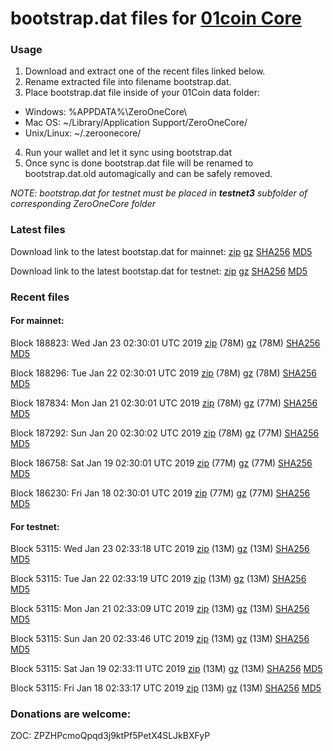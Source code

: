 # bootstrap.dat files for [01coin Core](https://01coin.io)

### Usage

1. Download and extract one of the recent files linked below.
2. Rename extracted file into filename bootstrap.dat.
3. Place bootstrap.dat file inside of your 01Coin data folder:
 - Windows: %APPDATA%\ZeroOneCore\
 - Mac OS: ~/Library/Application Support/ZeroOneCore/
 - Unix/Linux: ~/.zeroonecore/
4. Run your wallet and let it sync using bootstrap.dat
5. Once sync is done bootstrap.dat file will be renamed to bootstrap.dat.old automagically and can be safely removed.

_NOTE: bootstrap.dat for testnet must be placed in **testnet3** subfolder of corresponding ZeroOneCore folder_

### Latest files
Download link to the latest bootstap.dat for mainnet: [zip](https://files.01coin.io/mainnet/bootstrap.dat.zip) [gz](https://files.01coin.io/mainnet/bootstrap.dat.tar.gz) [SHA256](https://files.01coin.io/mainnet/sha256.txt) [MD5](https://files.01coin.io/mainnet/md5.txt)

Download link to the latest bootstap.dat for testnet: [zip](https://files.01coin.io/testnet/bootstrap.dat.zip) [gz](https://files.01coin.io/testnet/bootstrap.dat.tar.gz) [SHA256](https://files.01coin.io/testnet/sha256.txt) [MD5](https://files.01coin.io/testnet/md5.txt)

### Recent files

#### For mainnet:

Block 188823: Wed Jan 23 02:30:01 UTC 2019 [zip](https://files.01coin.io/mainnet/2019-01-23/bootstrap.dat.zip) (78M) [gz](https://files.01coin.io/mainnet/2019-01-23/bootstrap.dat.tar.gz) (78M) [SHA256](https://files.01coin.io/mainnet/2019-01-23/sha256.txt) [MD5](https://files.01coin.io/mainnet/2019-01-23/md5.txt)

Block 188296: Tue Jan 22 02:30:01 UTC 2019 [zip](https://files.01coin.io/mainnet/2019-01-22/bootstrap.dat.zip) (78M) [gz](https://files.01coin.io/mainnet/2019-01-22/bootstrap.dat.tar.gz) (78M) [SHA256](https://files.01coin.io/mainnet/2019-01-22/sha256.txt) [MD5](https://files.01coin.io/mainnet/2019-01-22/md5.txt)

Block 187834: Mon Jan 21 02:30:01 UTC 2019 [zip](https://files.01coin.io/mainnet/2019-01-21/bootstrap.dat.zip) (78M) [gz](https://files.01coin.io/mainnet/2019-01-21/bootstrap.dat.tar.gz) (77M) [SHA256](https://files.01coin.io/mainnet/2019-01-21/sha256.txt) [MD5](https://files.01coin.io/mainnet/2019-01-21/md5.txt)

Block 187292: Sun Jan 20 02:30:02 UTC 2019 [zip](https://files.01coin.io/mainnet/2019-01-20/bootstrap.dat.zip) (78M) [gz](https://files.01coin.io/mainnet/2019-01-20/bootstrap.dat.tar.gz) (77M) [SHA256](https://files.01coin.io/mainnet/2019-01-20/sha256.txt) [MD5](https://files.01coin.io/mainnet/2019-01-20/md5.txt)

Block 186758: Sat Jan 19 02:30:01 UTC 2019 [zip](https://files.01coin.io/mainnet/2019-01-19/bootstrap.dat.zip) (77M) [gz](https://files.01coin.io/mainnet/2019-01-19/bootstrap.dat.tar.gz) (77M) [SHA256](https://files.01coin.io/mainnet/2019-01-19/sha256.txt) [MD5](https://files.01coin.io/mainnet/2019-01-19/md5.txt)

Block 186230: Fri Jan 18 02:30:01 UTC 2019 [zip](https://files.01coin.io/mainnet/2019-01-18/bootstrap.dat.zip) (77M) [gz](https://files.01coin.io/mainnet/2019-01-18/bootstrap.dat.tar.gz) (77M) [SHA256](https://files.01coin.io/mainnet/2019-01-18/sha256.txt) [MD5](https://files.01coin.io/mainnet/2019-01-18/md5.txt)


#### For testnet:

Block 53115: Wed Jan 23 02:33:18 UTC 2019 [zip](https://files.01coin.io/testnet/2019-01-23/bootstrap.dat.zip) (13M) [gz](https://files.01coin.io/testnet/2019-01-23/bootstrap.dat.tar.gz) (13M) [SHA256](https://files.01coin.io/testnet/2019-01-23/sha256.txt) [MD5](https://files.01coin.io/testnet/2019-01-23/md5.txt)

Block 53115: Tue Jan 22 02:33:19 UTC 2019 [zip](https://files.01coin.io/testnet/2019-01-22/bootstrap.dat.zip) (13M) [gz](https://files.01coin.io/testnet/2019-01-22/bootstrap.dat.tar.gz) (13M) [SHA256](https://files.01coin.io/testnet/2019-01-22/sha256.txt) [MD5](https://files.01coin.io/testnet/2019-01-22/md5.txt)

Block 53115: Mon Jan 21 02:33:09 UTC 2019 [zip](https://files.01coin.io/testnet/2019-01-21/bootstrap.dat.zip) (13M) [gz](https://files.01coin.io/testnet/2019-01-21/bootstrap.dat.tar.gz) (13M) [SHA256](https://files.01coin.io/testnet/2019-01-21/sha256.txt) [MD5](https://files.01coin.io/testnet/2019-01-21/md5.txt)

Block 53115: Sun Jan 20 02:33:46 UTC 2019 [zip](https://files.01coin.io/testnet/2019-01-20/bootstrap.dat.zip) (13M) [gz](https://files.01coin.io/testnet/2019-01-20/bootstrap.dat.tar.gz) (13M) [SHA256](https://files.01coin.io/testnet/2019-01-20/sha256.txt) [MD5](https://files.01coin.io/testnet/2019-01-20/md5.txt)

Block 53115: Sat Jan 19 02:33:11 UTC 2019 [zip](https://files.01coin.io/testnet/2019-01-19/bootstrap.dat.zip) (13M) [gz](https://files.01coin.io/testnet/2019-01-19/bootstrap.dat.tar.gz) (13M) [SHA256](https://files.01coin.io/testnet/2019-01-19/sha256.txt) [MD5](https://files.01coin.io/testnet/2019-01-19/md5.txt)

Block 53115: Fri Jan 18 02:33:17 UTC 2019 [zip](https://files.01coin.io/testnet/2019-01-18/bootstrap.dat.zip) (13M) [gz](https://files.01coin.io/testnet/2019-01-18/bootstrap.dat.tar.gz) (13M) [SHA256](https://files.01coin.io/testnet/2019-01-18/sha256.txt) [MD5](https://files.01coin.io/testnet/2019-01-18/md5.txt)


### Donations are welcome:

ZOC: ZPZHPcmoQpqd3j9ktPf5PetX4SLJkBXFyP
